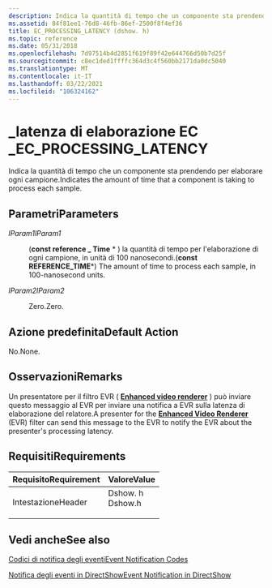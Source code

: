 ```yaml
---
description: Indica la quantità di tempo che un componente sta prendendo per elaborare ogni campione.
ms.assetid: 84f81ee1-76d8-46fb-86ef-2500f8f4ef36
title: EC_PROCESSING_LATENCY (dshow. h)
ms.topic: reference
ms.date: 05/31/2018
ms.openlocfilehash: 7d97514b4d2851f619f89f42e644766d50b7d25f
ms.sourcegitcommit: c8ec1ded1ffffc364d3c4f560bb2171da0dc5040
ms.translationtype: MT
ms.contentlocale: it-IT
ms.lasthandoff: 03/22/2021
ms.locfileid: "106324162"
---
```

# <a name="ec_processing_latency"></a><span data-ttu-id="c9a8d-103">\_latenza di elaborazione EC \_</span><span class="sxs-lookup"><span data-stu-id="c9a8d-103">EC\_PROCESSING\_LATENCY</span></span>

<span data-ttu-id="c9a8d-104">Indica la quantità di tempo che un componente sta prendendo per elaborare ogni campione.</span><span class="sxs-lookup"><span data-stu-id="c9a8d-104">Indicates the amount of time that a component is taking to process each sample.</span></span>

## <a name="parameters"></a><span data-ttu-id="c9a8d-105">Parametri</span><span class="sxs-lookup"><span data-stu-id="c9a8d-105">Parameters</span></span>

<dl> <dt>

<span data-ttu-id="c9a8d-106"><span id="lParam1"></span><span id="lparam1"></span><span id="LPARAM1"></span>*lParam1*</span><span class="sxs-lookup"><span data-stu-id="c9a8d-106"><span id="lParam1"></span><span id="lparam1"></span><span id="LPARAM1"></span>*lParam1*</span></span>
</dt> <dd>

<span data-ttu-id="c9a8d-107">(**const reference \_ Time** \* ) la quantità di tempo per l'elaborazione di ogni campione, in unità di 100 nanosecondi.</span><span class="sxs-lookup"><span data-stu-id="c9a8d-107">(**const REFERENCE\_TIME**\*) The amount of time to process each sample, in 100-nanosecond units.</span></span>

</dd> <dt>

<span data-ttu-id="c9a8d-108"><span id="lParam2"></span><span id="lparam2"></span><span id="LPARAM2"></span>*lParam2*</span><span class="sxs-lookup"><span data-stu-id="c9a8d-108"><span id="lParam2"></span><span id="lparam2"></span><span id="LPARAM2"></span>*lParam2*</span></span>
</dt> <dd>

<span data-ttu-id="c9a8d-109">Zero.</span><span class="sxs-lookup"><span data-stu-id="c9a8d-109">Zero.</span></span>

</dd> </dl>

## <a name="default-action"></a><span data-ttu-id="c9a8d-110">Azione predefinita</span><span class="sxs-lookup"><span data-stu-id="c9a8d-110">Default Action</span></span>

<span data-ttu-id="c9a8d-111">No.</span><span class="sxs-lookup"><span data-stu-id="c9a8d-111">None.</span></span>

## <a name="remarks"></a><span data-ttu-id="c9a8d-112">Osservazioni</span><span class="sxs-lookup"><span data-stu-id="c9a8d-112">Remarks</span></span>

<span data-ttu-id="c9a8d-113">Un presentatore per il filtro EVR ( [**Enhanced video renderer**](enhanced-video-renderer-filter.md) ) può inviare questo messaggio al EVR per inviare una notifica a EVR sulla latenza di elaborazione del relatore.</span><span class="sxs-lookup"><span data-stu-id="c9a8d-113">A presenter for the [**Enhanced Video Renderer**](enhanced-video-renderer-filter.md) (EVR) filter can send this message to the EVR to notify the EVR about the presenter's processing latency.</span></span>

## <a name="requirements"></a><span data-ttu-id="c9a8d-114">Requisiti</span><span class="sxs-lookup"><span data-stu-id="c9a8d-114">Requirements</span></span>



| <span data-ttu-id="c9a8d-115">Requisito</span><span class="sxs-lookup"><span data-stu-id="c9a8d-115">Requirement</span></span> | <span data-ttu-id="c9a8d-116">Valore</span><span class="sxs-lookup"><span data-stu-id="c9a8d-116">Value</span></span> |
|-------------------|------------------------------------------------------------------------------------|
| <span data-ttu-id="c9a8d-117">Intestazione</span><span class="sxs-lookup"><span data-stu-id="c9a8d-117">Header</span></span><br/> | <dl> <span data-ttu-id="c9a8d-118"><dt>Dshow. h</dt></span><span class="sxs-lookup"><span data-stu-id="c9a8d-118"><dt>Dshow.h</dt></span></span> </dl> |



## <a name="see-also"></a><span data-ttu-id="c9a8d-119">Vedi anche</span><span class="sxs-lookup"><span data-stu-id="c9a8d-119">See also</span></span>

<dl> <dt>

[<span data-ttu-id="c9a8d-120">Codici di notifica degli eventi</span><span class="sxs-lookup"><span data-stu-id="c9a8d-120">Event Notification Codes</span></span>](event-notification-codes.md)
</dt> <dt>

[<span data-ttu-id="c9a8d-121">Notifica degli eventi in DirectShow</span><span class="sxs-lookup"><span data-stu-id="c9a8d-121">Event Notification in DirectShow</span></span>](event-notification-in-directshow.md)
</dt> </dl>

 

 




